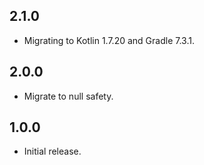 ## 2.1.0

- Migrating to Kotlin 1.7.20 and Gradle 7.3.1.

## 2.0.0

- Migrate to null safety.

## 1.0.0

* Initial release.
